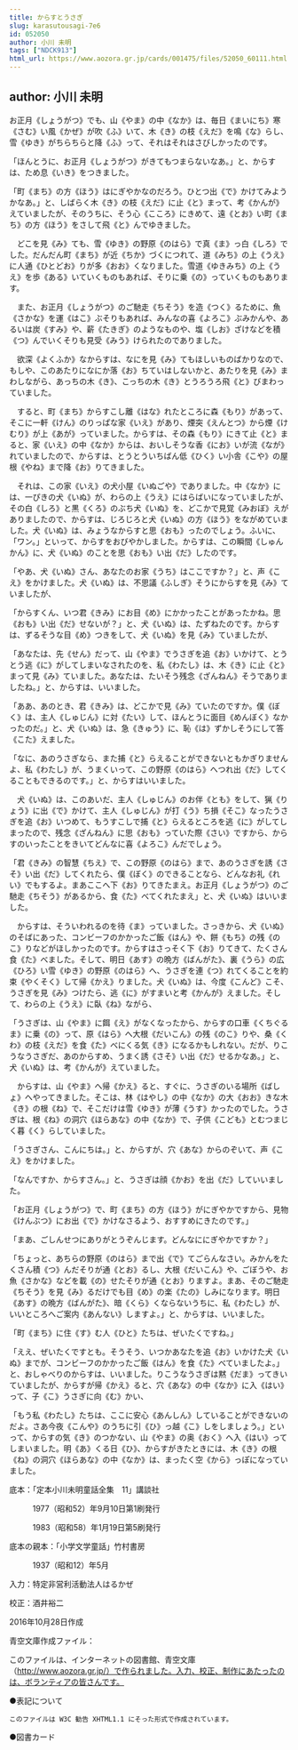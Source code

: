 ```yaml
---
title: からすとうさぎ
slug: karasutousagi-7e6
id: 052050
author: 小川 未明
tags: ["NDCK913"]
html_url: https://www.aozora.gr.jp/cards/001475/files/52050_60111.html
---
```


## author: 小川 未明

お正月《しょうがつ》でも、山《やま》の中《なか》は、毎日《まいにち》寒《さむ》い風《かぜ》が吹《ふ》いて、木《き》の枝《えだ》を鳴《な》らし、雪《ゆき》がちらちらと降《ふ》って、それはそれはさびしかったのです。

「ほんとうに、お正月《しょうがつ》がきてもつまらないなあ。」と、からすは、ため息《いき》をつきました。

「町《まち》の方《ほう》はにぎやかなのだろう。ひとつ出《で》かけてみようかなあ。」と、しばらく木《き》の枝《えだ》に止《と》まって、考《かんが》えていましたが、そのうちに、そう心《こころ》にきめて、遠《とお》い町《まち》の方《ほう》をさして飛《と》んでゆきました。

　どこを見《み》ても、雪《ゆき》の野原《のはら》で真《ま》っ白《しろ》でした。だんだん町《まち》が近《ちか》づくにつれて、道《みち》の上《うえ》に人通《ひとどお》りが多《おお》くなりました。雪道《ゆきみち》の上《うえ》を歩《ある》いていくものもあれば、そりに乗《の》っていくものもあります。

　また、お正月《しょうがつ》のご馳走《ちそう》を造《つく》るために、魚《さかな》を運《はこ》ぶそりもあれば、みんなの喜《よろこ》ぶみかんや、あるいは炭《すみ》や、薪《たきぎ》のようなものや、塩《しお》ざけなどを積《つ》んでいくそりも見受《みう》けられたのでありました。

　欲深《よくふか》なからすは、なにを見《み》てもほしいものばかりなので、もしや、このあたりになにか落《お》ちていはしないかと、あたりを見《み》まわしながら、あっちの木《き》、こっちの木《き》とうろうろ飛《と》びまわっていました。

　すると、町《まち》からすこし離《はな》れたところに森《もり》があって、そこに一軒《けん》のりっぱな家《いえ》があり、煙突《えんとつ》から煙《けむり》が上《あが》っていました。からすは、その森《もり》にきて止《と》まると、家《いえ》の中《なか》からは、おいしそうな香《にお》いが流《なが》れていましたので、からすは、とうとういちばん低《ひく》い小舎《こや》の屋根《やね》まで降《お》りてきました。

　それは、この家《いえ》の犬小屋《いぬごや》でありました。中《なか》には、一ぴきの犬《いぬ》が、わらの上《うえ》にはらばいになっていましたが、その白《しろ》と黒《くろ》のぶち犬《いぬ》を、どこかで見覚《みおぼ》えがありましたので、からすは、じろじろと犬《いぬ》の方《ほう》をながめていました。犬《いぬ》は、みょうなからすと思《おも》ったのでしょう。ふいに、「ワン。」といって、からすをおびやかしました。からすは、この瞬間《しゅんかん》に、犬《いぬ》のことを思《おも》い出《だ》したのです。

「やあ、犬《いぬ》さん、あなたのお家《うち》はここですか？」と、声《こえ》をかけました。犬《いぬ》は、不思議《ふしぎ》そうにからすを見《み》ていましたが、

「からすくん、いつ君《きみ》にお目《め》にかかったことがあったかね。思《おも》い出《だ》せないが？」と、犬《いぬ》は、たずねたのです。からすは、ずるそうな目《め》つきをして、犬《いぬ》を見《み》ていましたが、

「あなたは、先《せん》だって、山《やま》でうさぎを追《お》いかけて、とうとう逃《に》がしてしまいなされたのを、私《わたし》は、木《き》に止《と》まって見《み》ていました。あなたは、たいそう残念《ざんねん》そうでありましたね。」と、からすは、いいました。

「ああ、あのとき、君《きみ》は、どこかで見《み》ていたのですか。僕《ぼく》は、主人《しゅじん》に対《たい》して、ほんとうに面目《めんぼく》なかったのだ。」と、犬《いぬ》は、急《きゅう》に、恥《は》ずかしそうにして答《こた》えました。

「なに、あのうさぎなら、また捕《と》らえることができないともかぎりませんよ、私《わたし》が、うまくいって、この野原《のはら》へつれ出《だ》してくることもできるのです。」と、からすはいいました。

　犬《いぬ》は、このあいだ、主人《しゅじん》のお伴《とも》をして、猟《りょう》に出《で》かけて、主人《しゅじん》が打《う》ち損《そこ》なったうさぎを追《お》いつめて、もうすこしで捕《と》らえるところを逃《に》がしてしまったので、残念《ざんねん》に思《おも》っていた際《さい》ですから、からすのいったことをきいてどんなに喜《よろこ》んだでしょう。

「君《きみ》の智慧《ちえ》で、この野原《のはら》まで、あのうさぎを誘《さそ》い出《だ》してくれたら、僕《ぼく》のできることなら、どんなお礼《れい》でもするよ。まあここへ下《お》りてきたまえ。お正月《しょうがつ》のご馳走《ちそう》があるから、食《た》べてくれたまえ」と、犬《いぬ》はいいました。

　からすは、そういわれるのを待《ま》っていました。さっきから、犬《いぬ》のそばにあった、コンビーフのかかったご飯《はん》や、餅《もち》の残《のこ》りなどがほしかったのです。からすはさっそく下《お》りてきて、たくさん食《た》べました。そして、明日《あす》の晩方《ばんがた》、裏《うら》の広《ひろ》い雪《ゆき》の野原《のはら》へ、うさぎを連《つ》れてくることを約束《やくそく》して帰《かえ》りました。犬《いぬ》は、今度《こんど》こそ、うさぎを見《み》つけたら、逃《に》がすまいと考《かんが》えました。そして、わらの上《うえ》に臥《ね》ながら、

「うさぎは、山《やま》に餌《え》がなくなったから、からすの口車《くちぐるま》に乗《の》って、原《はら》へ大根《だいこん》の残《のこ》りや、桑《くわ》の枝《えだ》を食《た》べにくる気《き》になるかもしれない。だが、りこうなうさぎだ、あのからすめ、うまく誘《さそ》い出《だ》せるかなあ。」と、犬《いぬ》は、考《かんが》えていました。

　からすは、山《やま》へ帰《かえ》ると、すぐに、うさぎのいる場所《ばしょ》へやってきました。そこは、林《はやし》の中《なか》の大《おお》きな木《き》の根《ね》で、そこだけは雪《ゆき》が薄《うす》かったのでした。うさぎは、根《ね》の洞穴《ほらあな》の中《なか》で、子供《こども》とむつまじく暮《く》らしていました。

「うさぎさん、こんにちは。」と、からすが、穴《あな》からのぞいて、声《こえ》をかけました。

「なんですか、からすさん。」と、うさぎは顔《かお》を出《だ》していいました。

「お正月《しょうがつ》で、町《まち》の方《ほう》がにぎやかですから、見物《けんぶつ》にお出《で》かけなさるよう、おすすめにきたのです。」

「まあ、ごしんせつにありがとうぞんじます。どんなににぎやかですか？」

「ちょっと、あちらの野原《のはら》まで出《で》てごらんなさい。みかんをたくさん積《つ》んだそりが通《とお》るし、大根《だいこん》や、ごぼうや、お魚《さかな》などを載《の》せたそりが通《とお》りますよ。まあ、そのご馳走《ちそう》を見《み》るだけでも目《め》の楽《たの》しみになります。明日《あす》の晩方《ばんがた》、暗《くら》くならないうちに、私《わたし》が、いいところへご案内《あんない》しますよ。」と、からすは、いいました。

「町《まち》に住《す》む人《ひと》たちは、ぜいたくですね。」

「ええ、ぜいたくですとも。そうそう、いつかあなたを追《お》いかけた犬《いぬ》までが、コンビーフのかかったご飯《はん》を食《た》べていましたよ。」と、おしゃべりのからすは、いいました。りこうなうさぎは黙《だま》ってきいていましたが、からすが帰《かえ》ると、穴《あな》の中《なか》に入《はい》って、子《こ》うさぎに向《む》かい、

「もう私《わたし》たちは、ここに安心《あんしん》していることができないのだよ。さあ今夜《こんや》のうちに引《ひ》っ越《こ》しをしましょう。」といって、からすの気《き》のつかない、山《やま》の奥《おく》へ入《はい》ってしまいました。明《あ》くる日《ひ》、からすがきたときには、木《き》の根《ね》の洞穴《ほらあな》の中《なか》は、まったく空《から》っぽになっていました。













底本：「定本小川未明童話全集　11」講談社

　　　1977（昭和52）年9月10日第1刷発行

　　　1983（昭和58）年1月19日第5刷発行

底本の親本：「小学文学童話」竹村書房

　　　1937（昭和12）年5月

入力：特定非営利活動法人はるかぜ

校正：酒井裕二

2016年10月28日作成

青空文庫作成ファイル：

このファイルは、インターネットの図書館、青空文庫（http://www.aozora.gr.jp/）で作られました。入力、校正、制作にあたったのは、ボランティアの皆さんです。











●表記について


	このファイルは W3C 勧告 XHTML1.1 にそった形式で作成されています。







●図書カード